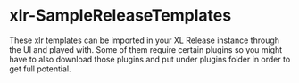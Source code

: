# xlr-SampleReleaseTemplates

These xlr templates can be imported in your XL Release instance through the UI and played with. Some of them require certain plugins so you might have to also download those plugins and put under plugins folder in order to get full potential.
